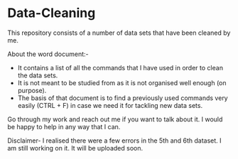# Data-Cleaning
This repository consists of a number of data sets that have been cleaned by me.

About the word document:-
- It contains a list of all the commands that I have used in order to clean the data sets. 
- It is not meant to be studied from as it is not organised well enough (on purpose).
- The basis of that document is to find a previously used commands very easily (CTRL + F) in case we need it for tackling new data sets.

Go through my work and reach out me if you want to talk about it. 
I would be happy to help in any way that I can.

Disclaimer- I realised there were a few errors in the 5th and 6th dataset. I am still working on it. It will be uploaded soon.
